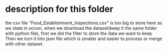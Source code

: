 # description for this folder<br>
the csv file "Food_Establishment_Inspections.csv" is too big to store here as we state in scrum, when we download the dataset(keep it the same folder with python file), first we did the filter to store the data we want to keep<br>
Then we turn it into json file which is smaller and easier to process or merge with other dataset.
